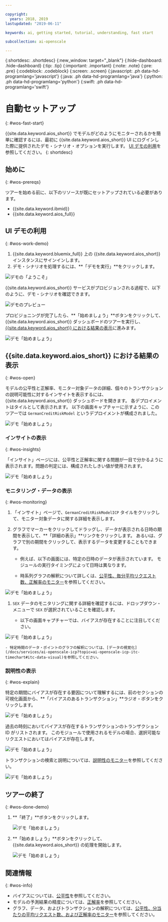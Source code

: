 ```yaml
---

copyright:
  years: 2018, 2019
lastupdated: "2019-06-11"

keywords: ai, getting started, tutorial, understanding, fast start

subcollection: ai-openscale

---
```


{:shortdesc: .shortdesc}
{:new_window: target="_blank"}
{:hide-dashboard: .hide-dashboard}
{:tip: .tip}
{:important: .important}
{:note: .note}
{:pre: .pre}
{:codeblock: .codeblock}
{:screen: .screen}
{:javascript: .ph data-hd-programlang='javascript'}
{:java: .ph data-hd-programlang='java'}
{:python: .ph data-hd-programlang='python'}
{:swift: .ph data-hd-programlang='swift'}

# 自動セットアップ
{: #wos-fast-start}

{{site.data.keyword.aios_short}} でモデルがどのようにモニターされるかを簡単に確認するには、最初に {{site.data.keyword.aios_short}} UI にログインした際に提供されたデモ・シナリオ・オプションを実行します。  [UI デモの利用](#wos-work-demo)を参照してください。
{: shortdesc}

## 始めに
{: #wos-prereqs}

ツアーを始める前に、以下のリソースが既にセットアップされている必要があります。

- {{site.data.keyword.ibmid}}
- {{site.data.keyword.aios_full}}

## UI デモの利用
{: #wos-work-demo}

1.  {{site.data.keyword.bluemix_full}} 上の {{site.data.keyword.aios_short}} インスタンスにサインインします。
1.  デモ・シナリオを処理するには、**「デモを実行」**をクリックします。

   ![デモの「ようこそ」](images/fastpath_demo_11.31.04.png)

   {{site.data.keyword.aios_short}} サービスがプロビジョンされる過程で、以下のように、デモ・シナリオを確認できます。

   ![デモのプレビュー](images/fastpath_demo_11.31.58.png)

プロビジョニングが完了したら、**「始めましょう」**ボタンをクリックして、{{site.data.keyword.aios_short}} ダッシュボードのツアーを実行し、[{{site.data.keyword.aios_short}} における結果の表示](#wos-open)に進みます。

   ![デモ「始めましょう」](images/fastpath_demo_11.33.45.png)


## {{site.data.keyword.aios_short}} における結果の表示
{: #wos-open}

モデルの公平性と正解率、モニター対象データの詳細、個々のトランザクションの説明可能性に対するインサイトを表示するには、{{site.data.keyword.aios_short}} ダッシュボードを開きます。 各デプロイメントはタイルとして表示されます。 以下の画面キャプチャーに示すように、このツアーでは `GermanCreditRiskModel` というデプロイメントが構成されました。


   ![デモ「始めましょう」](images/fastpath_demo_11.33.54.png)


### インサイトの表示
{: #wos-insights}

「インサイト」ページには、公平性と正解率に関する問題が一目で分かるように表示されます。問題の判定には、構成されたしきい値が使用されます。

   ![デモ「始めましょう」](images/fastpath_demo_11.34.00.png)

### モニタリング・データの表示
{: #wos-monitoring}

1.  「インサイト」ページで、`GermanCreditRiskModelICP` タイルをクリックして、モニター対象データに関する詳細を表示します。
1.  グラフでマーカーをクリックしてドラッグし、データが表示される日時の期間を表示して、**「詳細の表示」**リンクをクリックします。 あるいは、グラフで別の期間をクリックして、表示するデータを変更することもできます。

     - 例えば、以下の画面には、特定の日時のデータが表示されています。 モジュールの実行タイミングによって日時は異なります。

     - 時系列グラフの解釈について詳しくは、[公平性、毎分平均リクエスト数、正解率のモニター](/docs/services/ai-openscale-icp?topic=ai-openscale-icp-itc-timechart)を参照してください。

   ![デモ「始めましょう」](images/fastpath_demo_11.34.17.png)

1.  `SEX` データのモニタリングに関する詳細を確認するには、ドロップダウン・メニューで `SEX` が選択されていることを確認します。

    - 以下の画面キャプチャーでは、バイアスが存在することに注目してください。
    
   ![デモ「始めましょう」](images/fastpath_demo_11.34.27.png)

    - 特定時間のデータ・ポイントのグラフの解釈については、[データの視覚化](/docs/services/ai-openscale-icp?topic=ai-openscale-icp-itc-timechart#itc-data-visual)を参照してください。


### 説明性の表示
{: #wos-explain}

特定の期間にバイアスが存在する要因について理解するには、前のセクションの可視化画面から、**「バイアスのあるトランザクション」**ラジオ・ボタンをクリックします。

   ![デモ「始めましょう」](images/fastpath_demo_11.35.06.png)

過去の時刻においてバイアスが存在するトランザクションのトランザクション ID がリストされます。 このモジュールで使用されるモデルの場合、選択可能なリクエストにおいてはバイアスが存在します。

   ![デモ「始めましょう」](images/fastpath_demo_11.35.12.png)

トランザクションの検索と説明については、[説明性のモニター](/docs/services/ai-openscale-icp?topic=ai-openscale-icp-ie-ov)を参照してください。

   ![デモ「始めましょう」](images/fastpath_demo_11.35.50.png)

## ツアーの終了
{: #wos-done-demo}

1. **「終了」**ボタンをクリックします。

   ![デモ「始めましょう」](images/fastpath_demo_11.37.22.png)

2. **「始めましょう」**ボタンをクリックして、{{site.data.keyword.aios_short}} の処理を開始します。

   ![デモ「始めましょう」](images/fastpath_demo_11.33.45.png)


## 関連情報
{: #wos-info}

- バイアスについては、[公平性](/docs/services/ai-openscale-icp?topic=ai-openscale-icp-mf-monitor)を参照してください。
- モデルの予測結果の精度については、[正解率](/docs/services/ai-openscale-icp?topic=ai-openscale-icp-acc-monitor)を参照してください。
- グラフ、データ、およびトランザクションの解釈については、[公平性、分当たりの平均リクエスト数、および正解率のモニター](/docs/services/ai-openscale-icp?topic=ai-openscale-icp-itc-timechart)を参照してください。
